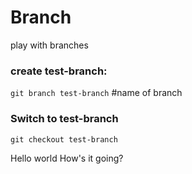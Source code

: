# Branch
play with branches

### create test-branch:
`git branch test-branch` #name of branch

### Switch to test-branch
`git checkout test-branch`

Hello world 
How's it going? 
